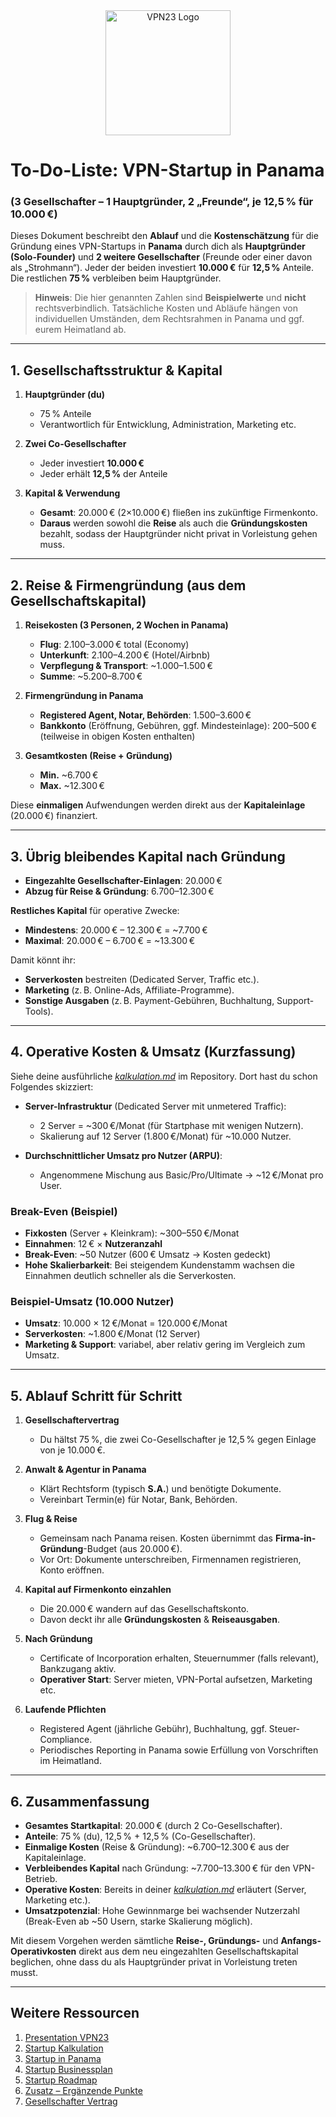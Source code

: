 <div align="center">
    <img src="https://x3.dynu.com/assets/logo-D3O0-4lF.png" alt="VPN23 Logo" width="200"/>
</div>

# To-Do-Liste: VPN-Startup in Panama  
### (3 Gesellschafter – 1 Hauptgründer, 2 „Freunde“, je 12,5 % für 10.000 €)

Dieses Dokument beschreibt den **Ablauf** und die **Kostenschätzung** für die Gründung eines VPN-Startups in **Panama** durch dich als **Hauptgründer (Solo-Founder)** und **2 weitere Gesellschafter** (Freunde oder einer davon als „Strohmann“). Jeder der beiden investiert **10.000 €** für **12,5 %** Anteile. Die restlichen **75 %** verbleiben beim Hauptgründer.

> **Hinweis**: Die hier genannten Zahlen sind **Beispielwerte** und **nicht** rechtsverbindlich. Tatsächliche Kosten und Abläufe hängen von individuellen Umständen, dem Rechtsrahmen in Panama und ggf. eurem Heimatland ab.

---

## 1. Gesellschaftsstruktur & Kapital

1. **Hauptgründer (du)**  
   - 75 % Anteile  
   - Verantwortlich für Entwicklung, Administration, Marketing etc.

2. **Zwei Co-Gesellschafter**  
   - Jeder investiert **10.000 €**  
   - Jeder erhält **12,5 %** der Anteile

3. **Kapital & Verwendung**  
   - **Gesamt**: 20.000 € (2×10.000 €) fließen ins zukünftige Firmenkonto.  
   - **Daraus** werden sowohl die **Reise** als auch die **Gründungskosten** bezahlt, sodass der Hauptgründer nicht privat in Vorleistung gehen muss.

---

## 2. Reise & Firmengründung (aus dem Gesellschaftskapital)

1. **Reisekosten (3 Personen, 2 Wochen in Panama)**  
   - **Flug**: 2.100–3.000 € total (Economy)  
   - **Unterkunft**: 2.100–4.200 € (Hotel/Airbnb)  
   - **Verpflegung & Transport**: ~1.000–1.500 €  
   - **Summe**: ~5.200–8.700 €  

2. **Firmengründung in Panama**  
   - **Registered Agent, Notar, Behörden**: 1.500–3.600 €  
   - **Bankkonto** (Eröffnung, Gebühren, ggf. Mindesteinlage): 200–500 € (teilweise in obigen Kosten enthalten)  

3. **Gesamtkosten (Reise + Gründung)**  
   - **Min.** ~6.700 €  
   - **Max.** ~12.300 €  

Diese **einmaligen** Aufwendungen werden direkt aus der **Kapitaleinlage** (20.000 €) finanziert.

---

## 3. Übrig bleibendes Kapital nach Gründung

- **Eingezahlte Gesellschafter-Einlagen**: 20.000 €  
- **Abzug für Reise & Gründung**: 6.700–12.300 €  

**Restliches Kapital** für operative Zwecke:  
- **Mindestens**: 20.000 € – 12.300 € = ~7.700 €  
- **Maximal**: 20.000 € – 6.700 € = ~13.300 €

Damit könnt ihr:
- **Serverkosten** bestreiten (Dedicated Server, Traffic etc.).  
- **Marketing** (z. B. Online-Ads, Affiliate-Programme).  
- **Sonstige Ausgaben** (z. B. Payment-Gebühren, Buchhaltung, Support-Tools).

---

## 4. Operative Kosten & Umsatz (Kurzfassung)

Siehe deine ausführliche [*kalkulation.md*](https://github.com/xheen908/VPN23_/blob/main/kalkulation.md) im Repository. Dort hast du schon Folgendes skizziert:

- **Server-Infrastruktur** (Dedicated Server mit unmetered Traffic):  
  - 2 Server = ~300 €/Monat (für Startphase mit wenigen Nutzern).  
  - Skalierung auf 12 Server (1.800 €/Monat) für ~10.000 Nutzer.

- **Durchschnittlicher Umsatz pro Nutzer (ARPU)**:  
  - Angenommene Mischung aus Basic/Pro/Ultimate → ~12 €/Monat pro User.

### Break-Even (Beispiel)

- **Fixkosten** (Server + Kleinkram): ~300–550 €/Monat  
- **Einnahmen**: 12 € × **Nutzeranzahl**  
- **Break-Even**: ~50 Nutzer (600 € Umsatz → Kosten gedeckt)  
- **Hohe Skalierbarkeit**: Bei steigendem Kundenstamm wachsen die Einnahmen deutlich schneller als die Serverkosten.

### Beispiel-Umsatz (10.000 Nutzer)

- **Umsatz**: 10.000 × 12 €/Monat = 120.000 €/Monat  
- **Serverkosten**: ~1.800 €/Monat (12 Server)  
- **Marketing & Support**: variabel, aber relativ gering im Vergleich zum Umsatz.  

---

## 5. Ablauf Schritt für Schritt

1. **Gesellschaftervertrag**  
   - Du hältst 75 %, die zwei Co-Gesellschafter je 12,5 % gegen Einlage von je 10.000 €.

2. **Anwalt & Agentur in Panama**  
   - Klärt Rechtsform (typisch **S.A.**) und benötigte Dokumente.  
   - Vereinbart Termin(e) für Notar, Bank, Behörden.

3. **Flug & Reise**  
   - Gemeinsam nach Panama reisen. Kosten übernimmt das **Firma-in-Gründung**-Budget (aus 20.000 €).  
   - Vor Ort: Dokumente unterschreiben, Firmennamen registrieren, Konto eröffnen.

4. **Kapital auf Firmenkonto einzahlen**  
   - Die 20.000 € wandern auf das Gesellschaftskonto.  
   - Davon deckt ihr alle **Gründungskosten** & **Reiseausgaben**.

5. **Nach Gründung**  
   - Certificate of Incorporation erhalten, Steuernummer (falls relevant), Bankzugang aktiv.  
   - **Operativer Start**: Server mieten, VPN-Portal aufsetzen, Marketing etc.

6. **Laufende Pflichten**  
   - Registered Agent (jährliche Gebühr), Buchhaltung, ggf. Steuer-Compliance.  
   - Periodisches Reporting in Panama sowie Erfüllung von Vorschriften im Heimatland.

---

## 6. Zusammenfassung

- **Gesamtes Startkapital**: 20.000 € (durch 2 Co-Gesellschafter).  
- **Anteile**: 75 % (du), 12,5 % + 12,5 % (Co-Gesellschafter).  
- **Einmalige Kosten** (Reise & Gründung): ~6.700–12.300 € aus der Kapitaleinlage.  
- **Verbleibendes Kapital** nach Gründung: ~7.700–13.300 € für den VPN-Betrieb.  
- **Operative Kosten**: Bereits in deiner [*kalkulation.md*](https://github.com/xheen908/VPN23_/blob/main/kalkulation.md) erläutert (Server, Marketing etc.).  
- **Umsatzpotenzial**: Hohe Gewinnmarge bei wachsender Nutzerzahl (Break-Even ab ~50 Usern, starke Skalierung möglich).

Mit diesem Vorgehen werden sämtliche **Reise-, Gründungs-** und **Anfangs-Operativkosten** direkt aus dem neu eingezahlten Gesellschaftskapital beglichen, ohne dass du als Hauptgründer privat in Vorleistung treten musst.

---

## Weitere Ressourcen

1. [Presentation VPN23](https://github.com/xheen908/VPN23_PR_deDE/)
2. [Startup Kalkulation](https://github.com/xheen908/VPN23_/blob/main/startup_kalkulation.md)  
3. [Startup in Panama](https://github.com/xheen908/VPN23_/blob/main/startup_panama.md)  
4. [Startup Businessplan](https://github.com/xheen908/VPN23_/blob/main/startup_buisnessplan.md)  
5. [Startup Roadmap](https://github.com/xheen908/VPN23_/blob/main/startup_roadmap.md)  
6. [Zusatz – Ergänzende Punkte](https://github.com/xheen908/VPN23_/blob/main/zusatz.md)
7. [Gesellschafter Vertrag](https://github.com/xheen908/VPN23_PR_deDE/blob/main/gesellschafter_vertrag.md)
